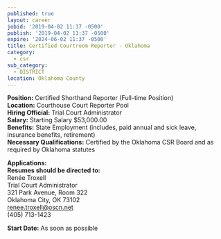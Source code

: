 ```yaml
---
published: true
layout: career
jobid: '2019-04-02 11:37 -0500'
publish: '2019-04-02 11:37 -0500'
expire: '2024-06-02 11:37 -0500'
title: Certified Courtroom Reporter - Oklahoma
category:
  - csr
sub_category:
  - DISTRICT
location: Oklahoma County
---
```

**Position:** Certified Shorthand Reporter (Full-time Position)  
**Location:** Courthouse Court Reporter Pool  
**Hiring Official:** Trial Court Administrator  
**Salary:** Starting Salary $53,000.00  
**Benefits:** State Employment (includes, paid annual and sick leave, insurance benefits, retirement)  
**Necessary Qualifications:** Certified by the Oklahoma CSR Board and as required by Oklahoma statutes  

										

**Applications:**   
**Resumes should be directed to:**  
Renée Troxell  
Trial Court Administrator  
321 Park Avenue, Room 322  
Oklahoma City, OK  73102  
[renee.troxell@oscn.net](mailto:renee.troxell@oscn.net)  
(405) 713-1423

**Start Date:** As soon as possible

